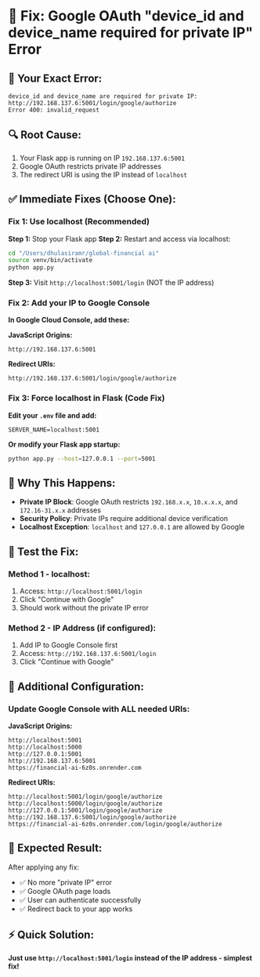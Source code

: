 # 🚨 Fix: Google OAuth "device_id and device_name required for private IP" Error

## 📍 **Your Exact Error:**
```
device_id and device_name are required for private IP:
http://192.168.137.6:5001/login/google/authorize
Error 400: invalid_request
```

## 🔍 **Root Cause:**
1. Your Flask app is running on IP `192.168.137.6:5001` 
2. Google OAuth restricts private IP addresses
3. The redirect URI is using the IP instead of `localhost`

## ✅ **Immediate Fixes (Choose One):**

### **Fix 1: Use localhost (Recommended)**

**Step 1:** Stop your Flask app
**Step 2:** Restart and access via localhost:
```bash
cd "/Users/dhulasiramr/global-financial ai"
source venv/bin/activate
python app.py
```
**Step 3:** Visit `http://localhost:5001/login` (NOT the IP address)

### **Fix 2: Add your IP to Google Console**

**In Google Cloud Console, add these:**

**JavaScript Origins:**
```
http://192.168.137.6:5001
```

**Redirect URIs:**
```
http://192.168.137.6:5001/login/google/authorize
```

### **Fix 3: Force localhost in Flask (Code Fix)**

**Edit your `.env` file and add:**
```
SERVER_NAME=localhost:5001
```

**Or modify your Flask app startup:**
```bash
python app.py --host=127.0.0.1 --port=5001
```

## 🎯 **Why This Happens:**

- **Private IP Block**: Google OAuth restricts `192.168.x.x`, `10.x.x.x`, and `172.16-31.x.x` addresses
- **Security Policy**: Private IPs require additional device verification
- **Localhost Exception**: `localhost` and `127.0.0.1` are allowed by Google

## 🧪 **Test the Fix:**

### **Method 1 - localhost:**
1. Access: `http://localhost:5001/login`
2. Click "Continue with Google"
3. Should work without the private IP error

### **Method 2 - IP Address (if configured):**
1. Add IP to Google Console first
2. Access: `http://192.168.137.6:5001/login`  
3. Click "Continue with Google"

## 🔧 **Additional Configuration:**

### **Update Google Console with ALL needed URIs:**

**JavaScript Origins:**
```
http://localhost:5001
http://localhost:5000
http://127.0.0.1:5001
http://192.168.137.6:5001
https://financial-ai-6z0s.onrender.com
```

**Redirect URIs:**
```
http://localhost:5001/login/google/authorize
http://localhost:5000/login/google/authorize
http://127.0.0.1:5001/login/google/authorize
http://192.168.137.6:5001/login/google/authorize
https://financial-ai-6z0s.onrender.com/login/google/authorize
```

## 🎉 **Expected Result:**

After applying any fix:
- ✅ No more "private IP" error
- ✅ Google OAuth page loads
- ✅ User can authenticate successfully
- ✅ Redirect back to your app works

## ⚡ **Quick Solution:**
**Just use `http://localhost:5001/login` instead of the IP address - simplest fix!**
